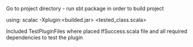 Go to project directory - run sbt package in order to build project

using: scalac -Xplugin:<builded.jar> <tested_class.scala>

Included TestPluginFiles where placed IfSuccess.scala file and all required dependencies to test the plugin